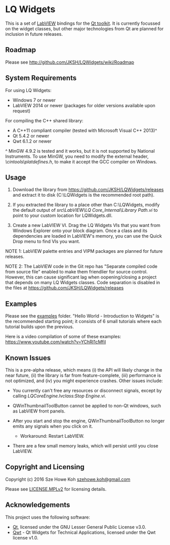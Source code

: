 LQ Widgets
==========
This is a set of [LabVIEW](http://www.ni.com/labview/) bindings for the [Qt
toolkit](https://www.qt.io/). It is currently focussed on the widget classes,
but other major technologies from Qt are planned for inclusion in future
releases.


Roadmap
-------
Please see http://github.com/JKSH/LQWidgets/wiki/Roadmap


System Requirements
-------------------
For using LQ Widgets:
* Windows 7 or newer
* LabVIEW 2014 or newer (packages for older versions available upon request)

For compiling the C++ shared library:
* A C++11 compliant compiler (tested with Microsoft Visual C++ 2013)^
* Qt 5.4.2 or newer
* Qwt 6.1.2 or newer

^ MinGW 4.9.2 is tested and it works, but it is not supported by National
Instruments. To use MinGW, you need to modify the external header,
_<LabVIEW>\cintools\platdefines.h_, to make it accept the GCC compiler on
Windows.


Usage
-----
1. Download the library from https://github.com/JKSH/LQWidgets/releases and
   extract it to disk (C:\LQWidgets is the recommended root path).

2. If you extracted the library to a place other than C:\LQWidgets, modify the
   default output of _src\LabVIEW\LQ Core\_Internal\Library Path.vi_ to point to
   your custom location for LQWidgets.dll.

3. Create a new LabVIEW VI. Drag the LQ Widgets VIs that you want from Windows
   Explorer onto your block diagram. Once a class and its dependencies are
   loaded in LabVIEW's memory, you can use the Quick Drop menu to find VIs you
   want.
   
NOTE 1: LabVIEW palette entries and VIPM packages are planned for future
        releases.

NOTE 2: The LabVIEW code in the Git repo has "Separate compiled code from source
        file" enabled to make them friendlier for source control. However, this
        can cause significant lag when oopening/closing a project that depends
        on many LQ Widgets classes. Code separation is disabled in the files at
        https://github.com/JKSH/LQWidgets/releases


Examples
--------
Please see the [examples](examples) folder. "Hello World - Introduction to
Widgets" is the recommended starting point; it consists of 6 small tutorials
where each tutorial builds upon the previous.

Here is a video compilation of some of these examples:
https://www.youtube.com/watch?v=YChRI1cMfiI


Known Issues
------------
This is a pre-alpha release, which means (i) the API will likely change in the
near future, (ii) the library is far from feature-complete, (iii) performance is
not optimized, and (iv) you might experience crashes. Other issues include:

* You currently can't free any resources or disconnect signals, except by
  calling _LQCoreEngine.lvclass:Stop Engine.vi_.

* QWinThumbnailToolButton cannot be applied to non-Qt windows, such as LabVIEW
  front panels.

* After you start and stop the engine, QWinThumbnailToolButton no longer emits
  any signals when you click on it.
    * Workaround: Restart LabVIEW.

* There are a few small memory leaks, which will persist until you close
  LabVIEW.


Copyright and Licensing
-----------------------
Copyright (c) 2016 Sze Howe Koh <szehowe.koh@gmail.com>

Please see [LICENSE.MPLv2](LICENSE.MPLv2) for licensing details.


Acknowledgements
----------------
This project uses the following software:
* [Qt](http://code.qt.io/cgit), licensed under the GNU Lesser General Public
  License v3.0.
* [Qwt](http://qwt.sf.net) - Qt Widgets for Technical Applications, licensed
  under the Qwt license v1.0.
